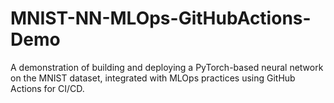 # MNIST-NN-MLOps-GitHubActions-Demo
A demonstration of building and deploying a PyTorch-based neural network on the MNIST dataset, integrated with MLOps practices using GitHub Actions for CI/CD.
